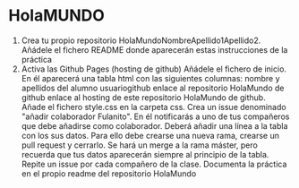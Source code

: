 # HolaMUNDO
1. Crea tu propio repositorio HolaMundoNombreApellido1Apellido2. Añádele el fichero README donde aparecerán estas instrucciones de la práctica
2. Activa las Github Pages (hosting de github)
Añádele el fichero de inicio. En él aparecerá una tabla html con las siguientes columnas: 
nombre y apellidos del alumno
usuariogithub
enlace al repositorio HolaMundo de github
enlace al hosting de este repositorio HolaMundo de github.
Añade el fichero style.css en la carpeta css. 
Crea un issue denominado "añadir colaborador Fulanito". En él notificarás a uno de tus compañeros que debe añadirse como colaborador. Deberá añadir una línea a la tabla con los sus datos. Para ello debe crearse una nueva rama, crearse un pull request y cerrarlo. Se hará un merge a la rama máster, pero recuerda que tus datos aparecerán  siempre al principio de la tabla.
Repite un issue por cada compañero de la clase.
Documenta la práctica en el propio readme del repositorio HolaMundo
